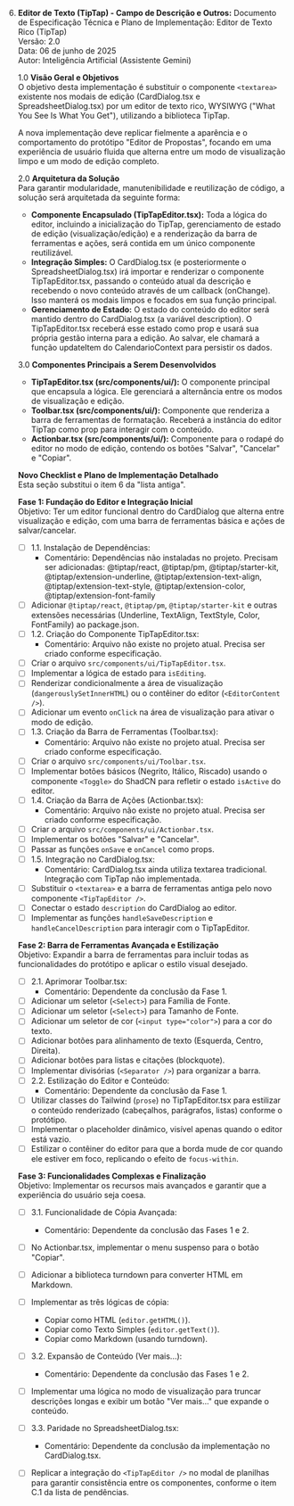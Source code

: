 

6. **Editor de Texto (TipTap) - Campo de Descrição e Outros:**
   Documento de Especificação Técnica e Plano de Implementação: Editor de Texto Rico (TipTap)  
   Versão: 2.0  
   Data: 06 de junho de 2025  
   Autor: Inteligência Artificial (Assistente Gemini)

   1.0 **Visão Geral e Objetivos**  
   O objetivo desta implementação é substituir o componente `<textarea>` existente nos modais de edição (CardDialog.tsx e SpreadsheetDialog.tsx) por um editor de texto rico, WYSIWYG ("What You See Is What You Get"), utilizando a biblioteca TipTap.

   A nova implementação deve replicar fielmente a aparência e o comportamento do protótipo "Editor de Propostas", focando em uma experiência de usuário fluida que alterna entre um modo de visualização limpo e um modo de edição completo.

   2.0 **Arquitetura da Solução**  
   Para garantir modularidade, manutenibilidade e reutilização de código, a solução será arquitetada da seguinte forma:

   - **Componente Encapsulado (TipTapEditor.tsx):** Toda a lógica do editor, incluindo a inicialização do TipTap, gerenciamento de estado de edição (visualização/edição) e a renderização da barra de ferramentas e ações, será contida em um único componente reutilizável.
   - **Integração Simples:** O CardDialog.tsx (e posteriormente o SpreadsheetDialog.tsx) irá importar e renderizar o componente TipTapEditor.tsx, passando o conteúdo atual da descrição e recebendo o novo conteúdo através de um callback (onChange). Isso manterá os modais limpos e focados em sua função principal.
   - **Gerenciamento de Estado:** O estado do conteúdo do editor será mantido dentro do CardDialog.tsx (a variável description). O TipTapEditor.tsx receberá esse estado como prop e usará sua própria gestão interna para a edição. Ao salvar, ele chamará a função updateItem do CalendarioContext para persistir os dados.

   3.0 **Componentes Principais a Serem Desenvolvidos**  
   - **TipTapEditor.tsx (src/components/ui/):** O componente principal que encapsula a lógica. Ele gerenciará a alternância entre os modos de visualização e edição.
   - **Toolbar.tsx (src/components/ui/):** Componente que renderiza a barra de ferramentas de formatação. Receberá a instância do editor TipTap como prop para interagir com o conteúdo.
   - **Actionbar.tsx (src/components/ui/):** Componente para o rodapé do editor no modo de edição, contendo os botões "Salvar", "Cancelar" e "Copiar".

   **Novo Checklist e Plano de Implementação Detalhado**  
   Esta seção substitui o item 6 da "lista antiga".

   **Fase 1: Fundação do Editor e Integração Inicial**  
   Objetivo: Ter um editor funcional dentro do CardDialog que alterna entre visualização e edição, com uma barra de ferramentas básica e ações de salvar/cancelar.

   - [ ] 1.1. Instalação de Dependências:
     * Comentário: Dependências não instaladas no projeto. Precisam ser adicionadas: @tiptap/react, @tiptap/pm, @tiptap/starter-kit, @tiptap/extension-underline, @tiptap/extension-text-align, @tiptap/extension-text-style, @tiptap/extension-color, @tiptap/extension-font-family
   - [ ] Adicionar `@tiptap/react`, `@tiptap/pm`, `@tiptap/starter-kit` e outras extensões necessárias (Underline, TextAlign, TextStyle, Color, FontFamily) ao package.json.
   - [ ] 1.2. Criação do Componente TipTapEditor.tsx:
     * Comentário: Arquivo não existe no projeto atual. Precisa ser criado conforme especificação.
   - [ ] Criar o arquivo `src/components/ui/TipTapEditor.tsx`.
   - [ ] Implementar a lógica de estado para `isEditing`.
   - [ ] Renderizar condicionalmente a área de visualização (`dangerouslySetInnerHTML`) ou o contêiner do editor (`<EditorContent />`).
   - [ ] Adicionar um evento `onClick` na área de visualização para ativar o modo de edição.
   - [ ] 1.3. Criação da Barra de Ferramentas (Toolbar.tsx):
     * Comentário: Arquivo não existe no projeto atual. Precisa ser criado conforme especificação.
   - [ ] Criar o arquivo `src/components/ui/Toolbar.tsx`.
   - [ ] Implementar botões básicos (Negrito, Itálico, Riscado) usando o componente `<Toggle>` do ShadCN para refletir o estado `isActive` do editor.
   - [ ] 1.4. Criação da Barra de Ações (Actionbar.tsx):
     * Comentário: Arquivo não existe no projeto atual. Precisa ser criado conforme especificação.
   - [ ] Criar o arquivo `src/components/ui/Actionbar.tsx`.
   - [ ] Implementar os botões "Salvar" e "Cancelar".
   - [ ] Passar as funções `onSave` e `onCancel` como props.
   - [ ] 1.5. Integração no CardDialog.tsx:
     * Comentário: CardDialog.tsx ainda utiliza textarea tradicional. Integração com TipTap não implementada.
   - [ ] Substituir o `<textarea>` e a barra de ferramentas antiga pelo novo componente `<TipTapEditor />`.
   - [ ] Conectar o estado `description` do CardDialog ao editor.
   - [ ] Implementar as funções `handleSaveDescription` e `handleCancelDescription` para interagir com o TipTapEditor.

   **Fase 2: Barra de Ferramentas Avançada e Estilização**  
   Objetivo: Expandir a barra de ferramentas para incluir todas as funcionalidades do protótipo e aplicar o estilo visual desejado.

   - [ ] 2.1. Aprimorar Toolbar.tsx:
     * Comentário: Dependente da conclusão da Fase 1.
   - [ ] Adicionar um seletor (`<Select>`) para Família de Fonte.
   - [ ] Adicionar um seletor (`<Select>`) para Tamanho de Fonte.
   - [ ] Adicionar um seletor de cor (`<input type="color">`) para a cor do texto.
   - [ ] Adicionar botões para alinhamento de texto (Esquerda, Centro, Direita).
   - [ ] Adicionar botões para listas e citações (blockquote).
   - [ ] Implementar divisórias (`<Separator />`) para organizar a barra.
   - [ ] 2.2. Estilização do Editor e Conteúdo:
     * Comentário: Dependente da conclusão da Fase 1.
   - [ ] Utilizar classes do Tailwind (`prose`) no TipTapEditor.tsx para estilizar o conteúdo renderizado (cabeçalhos, parágrafos, listas) conforme o protótipo.
   - [ ] Implementar o placeholder dinâmico, visível apenas quando o editor está vazio.
   - [ ] Estilizar o contêiner do editor para que a borda mude de cor quando ele estiver em foco, replicando o efeito de `focus-within`.

   **Fase 3: Funcionalidades Complexas e Finalização**  
   Objetivo: Implementar os recursos mais avançados e garantir que a experiência do usuário seja coesa.

   - [ ] 3.1. Funcionalidade de Cópia Avançada:
     * Comentário: Dependente da conclusão das Fases 1 e 2.
   - [ ] No Actionbar.tsx, implementar o menu suspenso para o botão "Copiar".
   - [ ] Adicionar a biblioteca turndown para converter HTML em Markdown.
   - [ ] Implementar as três lógicas de cópia:
     - Copiar como HTML (`editor.getHTML()`).
     - Copiar como Texto Simples (`editor.getText()`).
     - Copiar como Markdown (usando turndown).
   - [ ] 3.2. Expansão de Conteúdo (Ver mais...):
     * Comentário: Dependente da conclusão das Fases 1 e 2.
   - [ ] Implementar uma lógica no modo de visualização para truncar descrições longas e exibir um botão "Ver mais..." que expande o conteúdo.
   - [ ] 3.3. Paridade no SpreadsheetDialog.tsx:
     * Comentário: Dependente da conclusão da implementação no CardDialog.tsx.
   - [ ] Replicar a integração do `<TipTapEditor />` no modal de planilhas para garantir consistência entre os componentes, conforme o item C.1 da lista de pendências.


